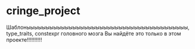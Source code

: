 # cringe_project
Шаблоныыыыыыыыыыыыыыыыыыыыыыыыыыыыыыыыыыыыыыыыыы, type_traits, constexpr головного мозга
Вы найдёте это только в этом проекте!!!!!!!!!!
